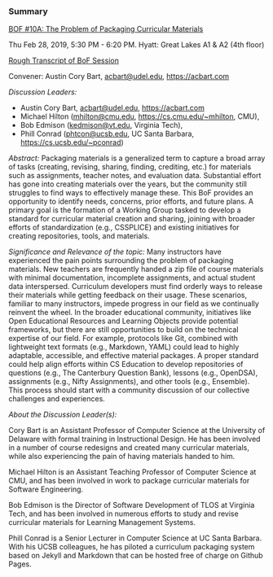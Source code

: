 ### Summary

[BOF #10A: The Problem of Packaging Curricular Materials](https://whova.com/embedded/session/sigcs_201902/488558/)

Thu Feb 28, 2019, 5:30 PM - 6:20 PM.  Hyatt: Great Lakes A1 & A2 (4th floor)

[Rough Transcript of BoF Session](cssplice_bof-notes.md)

Convener: Austin Cory Bart, acbart@udel.edu, <https://acbart.com>

*Discussion Leaders:* 
* Austin Cory Bart, acbart@udel.edu, <https://acbart.com>
* Michael Hilton (mhilton@cmu.edu, <https://cs.cmu.edu/~mhilton>, CMU), 
* Bob Edmison (kedmison@vt.edu, Virginia Tech), 
* Phill Conrad (phtcon@ucsb.edu, UC Santa Barbara, <https://cs.ucsb.edu/~pconrad>)

*Abstract:* Packaging materials is a generalized term to capture a broad array of tasks (creating,
revising, sharing, finding, crediting, etc.) for materials such as assignments, teacher notes, and
evaluation data. Substantial effort has gone into creating materials over the years, but the
community still struggles to find ways to effectively manage these. This BoF provides an
opportunity to identify needs, concerns, prior efforts, and future plans. A primary goal is the
formation of a Working Group tasked to develop a standard for curricular material creation and
sharing, joining with broader efforts of standardization (e.g., CSSPLICE) and existing initiatives
for creating repositories, tools, and materials.

*Significance and Relevance of the topic:* Many instructors have experienced the pain points
surrounding the problem of packaging materials. New teachers are frequently handed a zip file
of course materials with minimal documentation, incomplete assignments, and actual student
data interspersed. Curriculum developers must find orderly ways to release their materials while
getting feedback on their usage. These scenarios, familiar to many instructors, impede progress
in our field as we continually reinvent the wheel. In the broader educational community,
initiatives like Open Educational Resources and Learning Objects provide potential frameworks,
but there are still opportunities to build on the technical expertise of our field. For example,
protocols like Git, combined with lightweight text formats (e.g., Markdown, YAML) could lead to
highly adaptable, accessible, and effective material packages. A proper standard could help
align efforts within CS Education to develop repositories of questions (e.g., The Canterbury
Question Bank), lessons (e.g., OpenDSA), assignments (e.g., Nifty Assignments), and other
tools (e.g., Ensemble). This process should start with a community discussion of our collective
challenges and experiences.

*About the Discussion Leader(s):*

Cory Bart is an Assistant Professor of Computer Science
at the University of Delaware with formal training in Instructional Design. He has been involved
in a number of course redesigns and created many curricular materials, while also experiencing
the pain of having materials handed to him. 

Michael Hilton is an Assistant Teaching Professor of
Computer Science at CMU, and has been involved in work to package curricular materials for
Software Engineering. 

Bob Edmison is the Director of Software Development of TLOS at
Virginia Tech, and has been involved in numerous efforts to study and revise curricular
materials for Learning Management Systems. 

Phill Conrad is a Senior Lecturer in Computer
Science at UC Santa Barbara. With his UCSB colleagues, he has piloted a curriculum
packaging system based on Jekyll and Markdown that can be hosted free of charge on Github
Pages.
